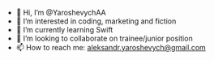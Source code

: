 - 👋 Hi, I’m @YaroshevychAA
- 👀 I’m interested in coding, marketing and fiction
- 🌱 I’m currently learning Swift
- 💞️ I’m looking to collaborate on trainee/junior position
- 📫 How to reach me: aleksandr.yaroshevych@gmail.com

<!---
YaroshevychAA/YaroshevychAA is a ✨ special ✨ repository because its `README.md` (this file) appears on your GitHub profile.
You can click the Preview link to take a look at your changes.
--->
